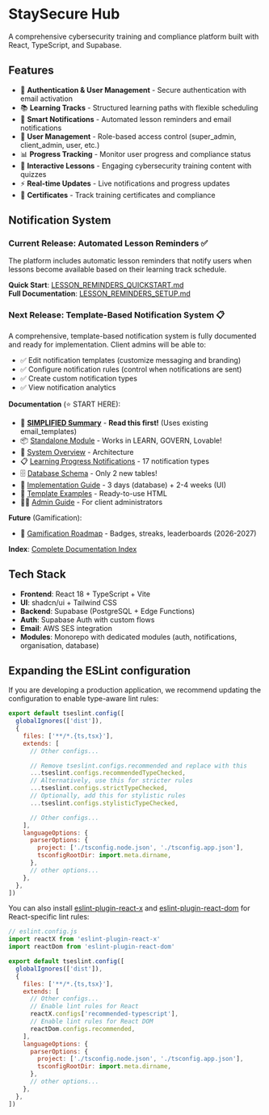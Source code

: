 # StaySecure Hub

A comprehensive cybersecurity training and compliance platform built with React, TypeScript, and Supabase.

## Features

- 🔐 **Authentication & User Management** - Secure authentication with email activation
- 📚 **Learning Tracks** - Structured learning paths with flexible scheduling
- 🔔 **Smart Notifications** - Automated lesson reminders and email notifications
- 👥 **User Management** - Role-based access control (super_admin, client_admin, user, etc.)
- 📊 **Progress Tracking** - Monitor user progress and compliance status
- 🎯 **Interactive Lessons** - Engaging cybersecurity training content with quizzes
- ⚡ **Real-time Updates** - Live notifications and progress updates
- 📜 **Certificates** - Track training certificates and compliance

## Notification System

### Current Release: Automated Lesson Reminders ✅

The platform includes automatic lesson reminders that notify users when lessons become available based on their learning track schedule.

**Quick Start**: [LESSON_REMINDERS_QUICKSTART.md](./LESSON_REMINDERS_QUICKSTART.md)  
**Full Documentation**: [LESSON_REMINDERS_SETUP.md](./LESSON_REMINDERS_SETUP.md)

### Next Release: Template-Based Notification System 📋

A comprehensive, template-based notification system is fully documented and ready for implementation. Client admins will be able to:
- ✅ Edit notification templates (customize messaging and branding)
- ✅ Configure notification rules (control when notifications are sent)
- ✅ Create custom notification types
- ✅ View notification analytics

**Documentation** (⭐ START HERE):
- 🚀 [**SIMPLIFIED Summary**](./NOTIFICATION_SIMPLIFIED_SUMMARY.md) - **Read this first!** (Uses existing email_templates)
- 📦 [Standalone Module](./NOTIFICATION_STANDALONE_MODULE.md) - Works in LEARN, GOVERN, Lovable!
- 📖 [System Overview](./NOTIFICATION_SYSTEM_OVERVIEW.md) - Architecture
- 📋 [Learning Progress Notifications](./LEARNING_PROGRESS_NOTIFICATIONS.md) - 17 notification types
- 🗄️ [Database Schema](./NOTIFICATION_DATABASE_SCHEMA.md) - Only 2 new tables!
- 🔨 [Implementation Guide](./NOTIFICATION_IMPLEMENTATION_GUIDE.md) - 3 days (database) + 2-4 weeks (UI)
- 📧 [Template Examples](./NOTIFICATION_TEMPLATE_EXAMPLES.md) - Ready-to-use HTML
- 👨‍💼 [Admin Guide](./NOTIFICATION_ADMIN_GUIDE.md) - For client administrators

**Future** (Gamification):
- 🚀 [Gamification Roadmap](./GAMIFICATION_ROADMAP.md) - Badges, streaks, leaderboards (2026-2027)

**Index**: [Complete Documentation Index](./NOTIFICATION_DOCUMENTATION_INDEX.md)

## Tech Stack

- **Frontend**: React 18 + TypeScript + Vite
- **UI**: shadcn/ui + Tailwind CSS
- **Backend**: Supabase (PostgreSQL + Edge Functions)
- **Auth**: Supabase Auth with custom flows
- **Email**: AWS SES integration
- **Modules**: Monorepo with dedicated modules (auth, notifications, organisation, database)

## Expanding the ESLint configuration

If you are developing a production application, we recommend updating the configuration to enable type-aware lint rules:

```js
export default tseslint.config([
  globalIgnores(['dist']),
  {
    files: ['**/*.{ts,tsx}'],
    extends: [
      // Other configs...

      // Remove tseslint.configs.recommended and replace with this
      ...tseslint.configs.recommendedTypeChecked,
      // Alternatively, use this for stricter rules
      ...tseslint.configs.strictTypeChecked,
      // Optionally, add this for stylistic rules
      ...tseslint.configs.stylisticTypeChecked,

      // Other configs...
    ],
    languageOptions: {
      parserOptions: {
        project: ['./tsconfig.node.json', './tsconfig.app.json'],
        tsconfigRootDir: import.meta.dirname,
      },
      // other options...
    },
  },
])
```

You can also install [eslint-plugin-react-x](https://github.com/Rel1cx/eslint-react/tree/main/packages/plugins/eslint-plugin-react-x) and [eslint-plugin-react-dom](https://github.com/Rel1cx/eslint-react/tree/main/packages/plugins/eslint-plugin-react-dom) for React-specific lint rules:

```js
// eslint.config.js
import reactX from 'eslint-plugin-react-x'
import reactDom from 'eslint-plugin-react-dom'

export default tseslint.config([
  globalIgnores(['dist']),
  {
    files: ['**/*.{ts,tsx}'],
    extends: [
      // Other configs...
      // Enable lint rules for React
      reactX.configs['recommended-typescript'],
      // Enable lint rules for React DOM
      reactDom.configs.recommended,
    ],
    languageOptions: {
      parserOptions: {
        project: ['./tsconfig.node.json', './tsconfig.app.json'],
        tsconfigRootDir: import.meta.dirname,
      },
      // other options...
    },
  },
])
```
